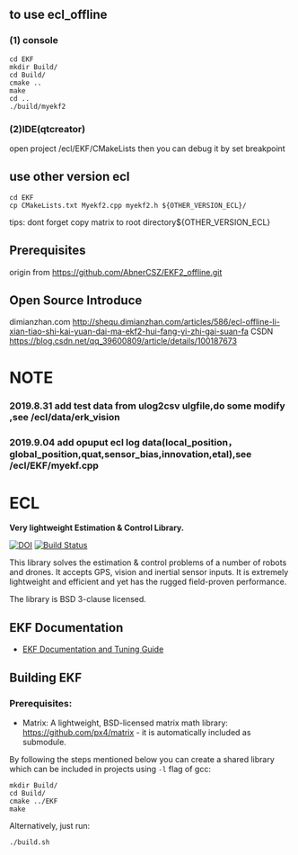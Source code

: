 ## to use ecl_offline
### (1) console
```
cd EKF
mkdir Build/
cd Build/
cmake ..
make
cd ..
./build/myekf2

```
### (2)IDE(qtcreator)
open project /ecl/EKF/CMakeLists
then you can debug it by set breakpoint

## use other version ecl
```
cd EKF
cp CMakeLists.txt Myekf2.cpp myekf2.h ${OTHER_VERSION_ECL}/

```
tips:
 dont forget copy matrix to root directory${OTHER_VERSION_ECL}

## Prerequisites
origin from https://github.com/AbnerCSZ/EKF2_offline.git

## Open Source Introduce
dimianzhan.com http://shequ.dimianzhan.com/articles/586/ecl-offline-li-xian-tiao-shi-kai-yuan-dai-ma-ekf2-hui-fang-yi-zhi-gai-suan-fa
CSDN https://blog.csdn.net/qq_39600809/article/details/100187673

# NOTE
### 2019.8.31 add test data from ulog2csv ulgfile,do some modify ,see /ecl/data/erk_vision
### 2019.9.04 add opuput ecl log data(local_position，global_position,quat,sensor_bias,innovation,etal),see /ecl/EKF/myekf.cpp



# ECL

**Very lightweight Estimation & Control Library.**

[![DOI](https://zenodo.org/badge/22634/PX4/ecl.svg)](https://zenodo.org/badge/latestdoi/22634/PX4/ecl) [![Build Status](http://ci.px4.io:8080/buildStatus/icon?job=ecl/master)](http://ci.px4.io:8080/blue/organizations/jenkins/ecl/activity)

This library solves the estimation & control problems of a number of robots and drones. It accepts GPS, vision and inertial sensor inputs. It is extremely lightweight and efficient and yet has the rugged field-proven performance.

The library is BSD 3-clause licensed.



## EKF Documentation

  * [EKF Documentation and Tuning Guide](https://dev.px4.io/en/tutorials/tuning_the_ecl_ekf.html)

## Building EKF

### Prerequisites:

  * Matrix: A lightweight, BSD-licensed matrix math library: https://github.com/px4/matrix - it is automatically included as submodule.


By following the steps mentioned below you can create a shared library which can be included in projects using `-l` flag of gcc:

```
mkdir Build/
cd Build/
cmake ../EKF
make
```

Alternatively, just run:

```
./build.sh
```
